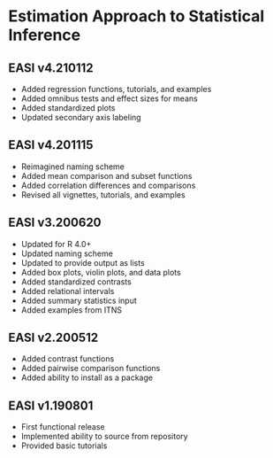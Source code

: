 # Estimation Approach to Statistical Inference

## EASI v4.210112

- Added regression functions, tutorials, and examples
- Added omnibus tests and effect sizes for means
- Added standardized plots
- Updated secondary axis labeling

## EASI v4.201115

- Reimagined naming scheme
- Added mean comparison and subset functions
- Added correlation differences and comparisons
- Revised all vignettes, tutorials, and examples

## EASI v3.200620

- Updated for R 4.0+
- Updated naming scheme
- Updated to provide output as lists
- Added box plots, violin plots, and data plots
- Added standardized contrasts
- Added relational intervals
- Added summary statistics input
- Added examples from ITNS

## EASI v2.200512

- Added contrast functions
- Added pairwise comparison functions
- Added ability to install as a package

## EASI v1.190801

- First functional release
- Implemented ability to source from repository
- Provided basic tutorials
